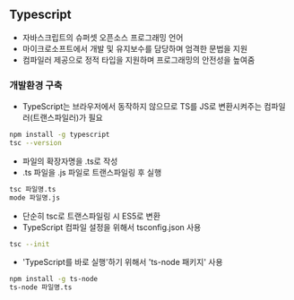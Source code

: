 ## Typescript
- 자바스크립트의 슈퍼셋 오픈소스 프로그래밍 언어
- 마이크로소프트에서 개발 및 유지보수를 담당하며 엄격한 문법을 지원
- 컴파일러 제공으로 정적 타입을 지원하며 프로그래밍의 안전성을 높여줌

### 개발환경 구축
- TypeScript는 브라우저에서 동작하지 않으므로 TS를 JS로 변환시켜주는 컴파일러(트랜스파일러)가 필요

```bash
npm install -g typescript
tsc --version
```

- 파일의 확장자명을 .ts로 작성
- .ts 파일을 .js 파일로 트랜스파일링 후 실행

```bash
tsc 파일명.ts
mode 파일명.js
```

- 단순히 tsc로 트랜스파일링 시 ES5로 변환
- TypeScript 컴파일 설정을 위해서 tsconfig.json 사용

```bash
tsc --init
```

- 'TypeScript를 바로 실행'하기 위해서 'ts-node 패키지' 사용

```bash
npm install -g ts-node
ts-node 파일명.ts
```